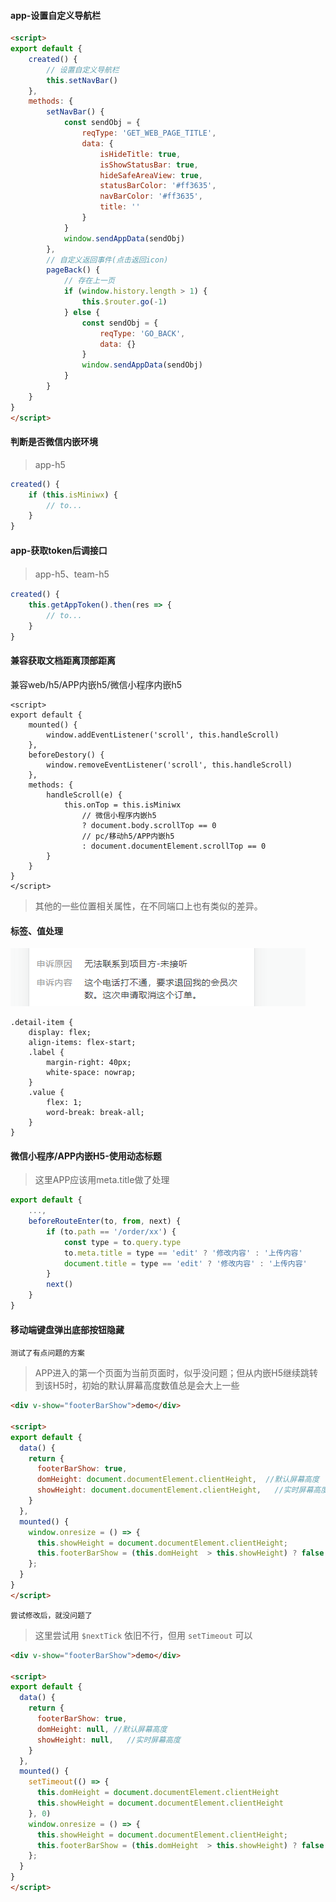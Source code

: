 #### app-设置自定义导航栏

```html
<script>
export default {
    created() {
        // 设置自定义导航栏
        this.setNavBar()
    },
    methods: {
        setNavBar() {
            const sendObj = {
                reqType: 'GET_WEB_PAGE_TITLE',
                data: {
                    isHideTitle: true,
                    isShowStatusBar: true,
                    hideSafeAreaView: true,
                    statusBarColor: '#ff3635',
                    navBarColor: '#ff3635',
                    title: ''
                }
            }
            window.sendAppData(sendObj)
        },
        // 自定义返回事件(点击返回icon)
        pageBack() {
            // 存在上一页
            if (window.history.length > 1) {
                this.$router.go(-1)
            } else {
                const sendObj = {
                    reqType: 'GO_BACK',
                    data: {}
                }
                window.sendAppData(sendObj)
            }
        }
    }
}
</script>
```



#### 判断是否微信内嵌环境

> app-h5

```javascript
created() {
	if (this.isMiniwx) {
	    // to...
	}
}
```



#### app-获取token后调接口

> app-h5、team-h5

```javascript
created() {
    this.getAppToken().then(res => {
    	// to...
    }
}
```



#### 兼容获取文档距离顶部距离

兼容web/h5/APP内嵌h5/微信小程序内嵌h5

```vue
<script>
export default {
    mounted() {
        window.addEventListener('scroll', this.handleScroll)
    },
    beforeDestory() {
        window.removeEventListener('scroll', this.handleScroll)
    },
    methods: {
        handleScroll(e) {
            this.onTop = this.isMiniwx
            	// 微信小程序内嵌h5
                ? document.body.scrollTop == 0
            	// pc/移动h5/APP内嵌h5
            	: document.documentElement.scrollTop == 0
        }
    }
}
</script>
```

> 其他的一些位置相关属性，在不同端口上也有类似的差异。



#### 标签、值处理

![image-20240125205220330](./img/normal-show.png)

```less
.detail-item {
    display: flex;
    align-items: flex-start;
    .label {
        margin-right: 40px;
        white-space: nowrap;
    }
    .value {
        flex: 1;
        word-break: break-all;
    }
}
```



#### 微信小程序/APP内嵌H5-使用动态标题

> 这里APP应该用meta.title做了处理

```javascript
export default {
    ...,
    beforeRouteEnter(to, from, next) {
        if (to.path == '/order/xx') {
            const type = to.query.type
            to.meta.title = type == 'edit' ? '修改内容' : '上传内容'
            document.title = type == 'edit' ? '修改内容' : '上传内容'
        }
        next()
    }
}
```



#### 移动端键盘弹出底部按钮隐藏

`测试了有点问题的方案`

> APP进入的第一个页面为当前页面时，似乎没问题；但从内嵌H5继续跳转到该H5时，初始的默认屏幕高度数值总是会大上一些

```html
<div v-show="footerBarShow">demo</div>

<script>
export default {
  data() {
    return {
      footerBarShow: true,
      domHeight: document.documentElement.clientHeight,  //默认屏幕高度
      showHeight: document.documentElement.clientHeight,   //实时屏幕高度
    }
  },
  mounted() {
    window.onresize = () => {
      this.showHeight = document.documentElement.clientHeight;
      this.footerBarShow = (this.domHeight  > this.showHeight) ? false : true
    };
  }
}
</script>
```

`尝试修改后，就没问题了`

> 这里尝试用 `$nextTick` 依旧不行，但用 `setTimeout` 可以

```html
<div v-show="footerBarShow">demo</div>

<script>
export default {
  data() {
    return {
      footerBarShow: true,
      domHeight: null, //默认屏幕高度
      showHeight: null,   //实时屏幕高度
    }
  },
  mounted() {
    setTimeout(() => {
      this.domHeight = document.documentElement.clientHeight
      this.showHeight = document.documentElement.clientHeight
    }, 0)
    window.onresize = () => {
      this.showHeight = document.documentElement.clientHeight;
      this.footerBarShow = (this.domHeight  > this.showHeight) ? false : true
    };
  }
}
</script>
```









